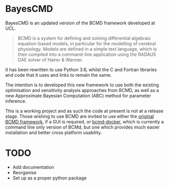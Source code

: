 # BayesCMD #
BayesCMD is an updated version of the BCMD framework developed at UCL.
> BCMD is a system for defining and solving differential algebraic equation-based models, in particular for the modelling of cerebral physiology. Models are defined in a simple text language, which is then compiled into a command-line application using the RADAU5 DAE solver of Hairer & Wanner.

It has been rewritten to use Python 3.6, whilst the C and Fortran libraries and code that it uses and links to remain the same.

The intention is to developed this new framework to use both the existing optimisation and sensitivity analysis approaches from BCMD, as well as a new Approximate Bayesian Computation (ABC) method for parameter inference.

This is a working project and as such the code at present is not at a release stage. Those wishing to use BCMD are invited to use either the [original BCMD framework](https://github.com/bcmd/BCMD), if a GUI  is required, or [bcmd-docker](https://github.com/buck06191/bcmd-docker), which is currently a command line only version of BCMd, but one which provides much easier installation and better cross platform usability. 


# TODO #
* Add documentation
* Reorganise 
* Set up as a proper python package
